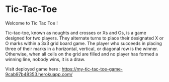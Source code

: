 
# Tic-Tac-Toe

Welcome to Tic Tac Toe ! 

Tic-tac-toe, known as noughts and crosses or Xs and Os, is a game designed for two players. They alternate turns to place their designated X or O marks within a 3x3 grid board game. The player who succeeds in placing three of their marks in a horizontal, vertical, or diagonal row is the winner.
Otherwise, when all cells on the grid are filled and no player has formed a winning line, nobody wins, it is a draw.  

Visit deployed game here : https://my-tic-tac-toe-game-9cab97b48353.herokuapp.com/

